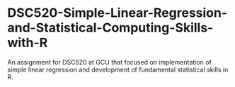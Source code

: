 # DSC520-Simple-Linear-Regression-and-Statistical-Computing-Skills-with-R
 An assignment for DSC520 at GCU that focused on implementation of simple linear regression and development of fundamental statistical skills in R.
